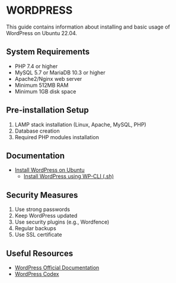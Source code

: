 # WORDPRESS

This guide contains information about installing and basic usage of WordPress on Ubuntu 22.04.

## System Requirements

- PHP 7.4 or higher
- MySQL 5.7 or MariaDB 10.3 or higher
- Apache2/Nginx web server
- Minimum 512MB RAM
- Minimum 1GB disk space

## Pre-installation Setup

1. LAMP stack installation (Linux, Apache, MySQL, PHP)
2. Database creation
3. Required PHP modules installation

## Documentation

- [Install WordPress on Ubuntu](./install.on.ubuntu.md)
  - [Install WordPress using WP-CLI (.sh)](./install-wordpress.sh)

## Security Measures

1. Use strong passwords
2. Keep WordPress updated
3. Use security plugins (e.g., Wordfence)
4. Regular backups
5. Use SSL certificate

## Useful Resources

- [WordPress Official Documentation](https://wordpress.org/documentation/)
- [WordPress Codex](https://codex.wordpress.org/)
